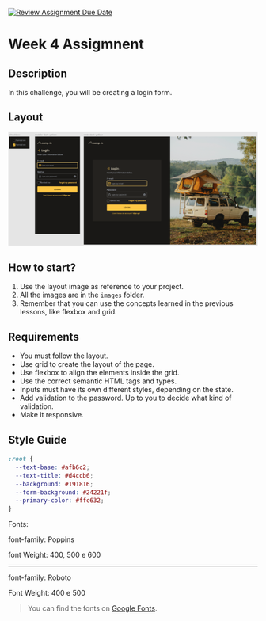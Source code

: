 [![Review Assignment Due Date](https://classroom.github.com/assets/deadline-readme-button-24ddc0f5d75046c5622901739e7c5dd533143b0c8e959d652212380cedb1ea36.svg)](https://classroom.github.com/a/RQK5QzgE)
# Week 4 Assigmnent

## Description

In this challenge, you will be creating a login form.

## Layout

![Layout](layout.png)

## How to start?

1. Use the layout image as reference to your project.
2. All the images are in the `images` folder.
3. Remember that you can use the concepts learned in the previous lessons, like flexbox and grid.

## Requirements

- You must follow the layout.
- Use grid to create the layout of the page.
- Use flexbox to align the elements inside the grid.
- Use the correct semantic HTML tags and types.
- Inputs must have its own different styles, depending on the state.
- Add validation to the password. Up to you to decide what kind of validation.
- Make it responsive.

## Style Guide

```css
:root {
  --text-base: #afb6c2;
  --text-title: #d4ccb6;
  --background: #191816;
  --form-background: #24221f;
  --primary-color: #ffc632;
}
```

Fonts:

font-family: Poppins

font Weight: 400, 500 e 600

---

font-family: Roboto

Font Weight: 400 e 500

> You can find the fonts on [Google Fonts](https://fonts.google.com).
